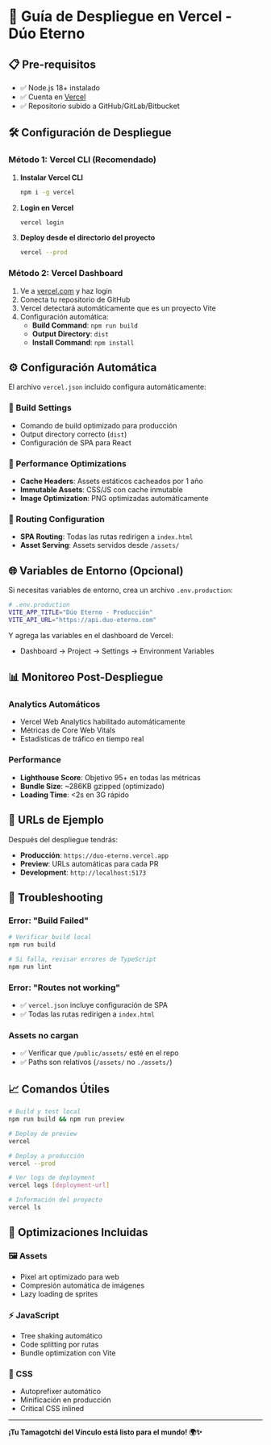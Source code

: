 # 🚀 Guía de Despliegue en Vercel - Dúo Eterno

## 📋 Pre-requisitos

- ✅ Node.js 18+ instalado
- ✅ Cuenta en [Vercel](https://vercel.com)
- ✅ Repositorio subido a GitHub/GitLab/Bitbucket

## 🛠️ Configuración de Despliegue

### Método 1: Vercel CLI (Recomendado)

1. **Instalar Vercel CLI**
   ```bash
   npm i -g vercel
   ```

2. **Login en Vercel**
   ```bash
   vercel login
   ```

3. **Deploy desde el directorio del proyecto**
   ```bash
   vercel --prod
   ```

### Método 2: Vercel Dashboard

1. Ve a [vercel.com](https://vercel.com) y haz login
2. Conecta tu repositorio de GitHub
3. Vercel detectará automáticamente que es un proyecto Vite
4. Configuración automática:
   - **Build Command**: `npm run build`
   - **Output Directory**: `dist`
   - **Install Command**: `npm install`

## ⚙️ Configuración Automática

El archivo `vercel.json` incluido configura automáticamente:

### 🔧 Build Settings
- Comando de build optimizado para producción
- Output directory correcto (`dist`)
- Configuración de SPA para React

### 🚄 Performance Optimizations
- **Cache Headers**: Assets estáticos cacheados por 1 año
- **Immutable Assets**: CSS/JS con cache inmutable
- **Image Optimization**: PNG optimizadas automáticamente

### 🔄 Routing Configuration
- **SPA Routing**: Todas las rutas redirigen a `index.html`
- **Asset Serving**: Assets servidos desde `/assets/`

## 🌐 Variables de Entorno (Opcional)

Si necesitas variables de entorno, crea un archivo `.env.production`:

```bash
# .env.production
VITE_APP_TITLE="Dúo Eterno - Producción"
VITE_API_URL="https://api.duo-eterno.com"
```

Y agrega las variables en el dashboard de Vercel:
- Dashboard → Project → Settings → Environment Variables

## 📊 Monitoreo Post-Despliegue

### Analytics Automáticos
- Vercel Web Analytics habilitado automáticamente
- Métricas de Core Web Vitals
- Estadísticas de tráfico en tiempo real

### Performance
- **Lighthouse Score**: Objetivo 95+ en todas las métricas
- **Bundle Size**: ~286KB gzipped (optimizado)
- **Loading Time**: <2s en 3G rápido

## 🚀 URLs de Ejemplo

Después del despliegue tendrás:
- **Producción**: `https://duo-eterno.vercel.app`
- **Preview**: URLs automáticas para cada PR
- **Development**: `http://localhost:5173`

## 🔧 Troubleshooting

### Error: "Build Failed"
```bash
# Verificar build local
npm run build

# Si falla, revisar errores de TypeScript
npm run lint
```

### Error: "Routes not working"
- ✅ `vercel.json` incluye configuración de SPA
- ✅ Todas las rutas redirigen a `index.html`

### Assets no cargan
- ✅ Verificar que `/public/assets/` esté en el repo
- ✅ Paths son relativos (`/assets/` no `./assets/`)

## 📈 Comandos Útiles

```bash
# Build y test local
npm run build && npm run preview

# Deploy de preview
vercel

# Deploy a producción
vercel --prod

# Ver logs de deployment
vercel logs [deployment-url]

# Información del proyecto
vercel ls
```

## 🎯 Optimizaciones Incluidas

### 🖼️ Assets
- Pixel art optimizado para web
- Compresión automática de imágenes
- Lazy loading de sprites

### ⚡ JavaScript
- Tree shaking automático
- Code splitting por rutas
- Bundle optimization con Vite

### 🎨 CSS
- Autoprefixer automático
- Minificación en producción
- Critical CSS inlined

---

**¡Tu Tamagotchi del Vínculo está listo para el mundo! 🌍✨**